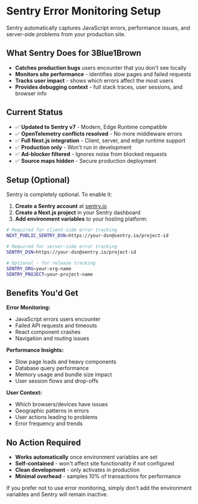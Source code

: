 # Sentry Error Monitoring Setup

Sentry automatically captures JavaScript errors, performance issues, and server-side problems from your production site.

## What Sentry Does for 3Blue1Brown

- **Catches production bugs** users encounter that you don't see locally
- **Monitors site performance** - identifies slow pages and failed requests  
- **Tracks user impact** - shows which errors affect the most users
- **Provides debugging context** - full stack traces, user sessions, and browser info

## Current Status

- ✅ **Updated to Sentry v7** - Modern, Edge Runtime compatible
- ✅ **OpenTelemetry conflicts resolved** - No more middleware errors
- ✅ **Full Next.js integration** - Client, server, and edge runtime support
- ✅ **Production only** - Won't run in development
- ✅ **Ad-blocker filtered** - Ignores noise from blocked requests
- ✅ **Source maps hidden** - Secure production deployment

## Setup (Optional)

Sentry is completely optional. To enable it:

1. **Create a Sentry account** at [sentry.io](https://sentry.io)
2. **Create a Next.js project** in your Sentry dashboard
3. **Add environment variables** to your hosting platform:

```bash
# Required for client-side error tracking
NEXT_PUBLIC_SENTRY_DSN=https://your-dsn@sentry.io/project-id

# Required for server-side error tracking  
SENTRY_DSN=https://your-dsn@sentry.io/project-id

# Optional - for release tracking
SENTRY_ORG=your-org-name
SENTRY_PROJECT=your-project-name
```

## Benefits You'd Get

**Error Monitoring:**
- JavaScript errors users encounter
- Failed API requests and timeouts
- React component crashes
- Navigation and routing issues

**Performance Insights:**
- Slow page loads and heavy components
- Database query performance  
- Memory usage and bundle size impact
- User session flows and drop-offs

**User Context:**
- Which browsers/devices have issues
- Geographic patterns in errors
- User actions leading to problems
- Error frequency and trends

## No Action Required

- **Works automatically** once environment variables are set
- **Self-contained** - won't affect site functionality if not configured
- **Clean development** - only activates in production
- **Minimal overhead** - samples 10% of transactions for performance

If you prefer not to use error monitoring, simply don't add the environment variables and Sentry will remain inactive.